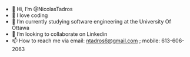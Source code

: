 - 👋 Hi, I’m @NicolasTadros
- 👀 I love coding
- 🌱 I’m currently studying software engineering at the University Of Ottawa
- 💞️ I’m looking to collaborate on Linkedin
- 📫 How to reach me via email: ntadros6@gmail.com ;  mobile: 613-606-2063 
  
